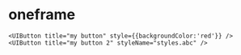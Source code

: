 # oneframe
`<UIButton title="my button" style={{backgroundColor:'red'}} />`
`<UIButton title="my button 2" styleName="styles.abc" />`
